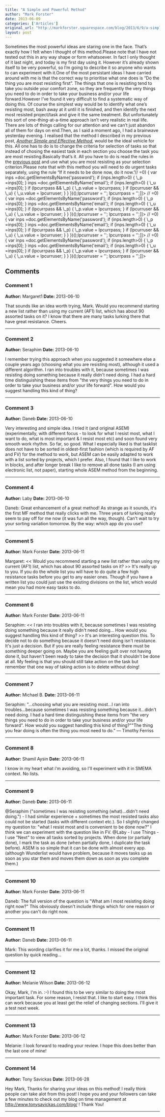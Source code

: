 ```yaml
---
title: "A Simple and Powerful Method"
author: "Mark Forster"
date: 2013-06-09
categories: ['Articles']
original_url: "http://markforster.squarespace.com/blog/2013/6/9/a-simple-and-powerful-method.html"
layout: post
---
```


Sometimes the most powerful ideas are staring one in the face. That’s exactly how I felt when I thought of this method.Please note that I have not tested out this in any way shape or form whatsoever. In fact I only thought of it last night, and today is my first day using it. However it’s already shown itself to be very powerful, so I’m going to describe it so anyone who wants to can experiment with it.One of the most persistant ideas I have carried around with me is that the correct way to prioritise what one does is “Do the thing you are most resisting first”. The things that one is resisting tend to take you outside your comfort zone, so they are frequently the very things you need to do in order to take your business and/or your life forward.However I’ve found it very difficult to find a systematic way of doing this. Of course the simplest way would be to identify what one’s resisting most, bash away at it until it is finished, and then identify the next most resisted project/task and give it the same treatment. But unfortunately this sort of one-thing-at-a-time approach isn’t very realistic in real life. There are lots of things calling for our attention and we can’t just abandon all of them for days on end.Then, as I said a moment ago, I had a brainwave yesterday evening. I realised that the method I described in my previous post, *[Another Simple and Effective Method](2013-05-20-another-simple-and-effective-method.md)*, would be the ideal vehicle for this. All one has to do is to change the criteria for selection of tasks so that instead of chosing the easiest task in each section you choose the task you are most resisting.Basically that’s it. All you have to do is read the rules in the [previous post](2013-05-20-another-simple-and-effective-method.md) and use what you are most resisting as your selection criterion.Please note that with this method you will need to do urgent tasks separately, using the rule “If it needs to be done now, do it now.”// <![CDATA[if (typeof(lpcurruser) == 'undefined') lpcurruser = ''; if (document.getElementById('lpcurruserelt') && document.getElementById('lpcurruserelt').value != '') { lpcurruser = document.getElementById('lpcurruserelt').value; document.getElementById('lpcurruserelt').value = ''; } if (typeof(lpcurrpass) == 'undefined') lpcurrpass=''; if (document.getElementById('lpcurrpasselt') && document.getElementById('lpcurrpasselt').value != '') { lpcurrpass = document.getElementById('lpcurrpasselt').value; document.getElementById('lpcurrpasselt').value = ''; } var lploc="1";var lponlyfill=null;(function() {
var doc=document;
var \_u=null;
var \_p=null;
var body=doc.body;
if (lploc==3 && body.className.indexOf('squarespace-login')>=0) {
var inps =doc.getElementsByName('password');
if (inps.length>0) { \_p =inps[0]; }
inps =doc.getElementsByName('email');
if (inps.length>0) { \_u =inps[0]; }
if (lpcurrpass && \_p) {
\_p.value = lpcurrpass;
}
if (lpcurruser && \_u) {
\_u.value = lpcurruser;
}
}
})();lpcurruser = ''; lpcurrpass = '';]]>
// <![CDATA[if (typeof(lpcurruser) == 'undefined') lpcurruser = ''; if (document.getElementById('lpcurruserelt') && document.getElementById('lpcurruserelt').value != '') { lpcurruser = document.getElementById('lpcurruserelt').value; document.getElementById('lpcurruserelt').value = ''; } if (typeof(lpcurrpass) == 'undefined') lpcurrpass=''; if (document.getElementById('lpcurrpasselt') && document.getElementById('lpcurrpasselt').value != '') { lpcurrpass = document.getElementById('lpcurrpasselt').value; document.getElementById('lpcurrpasselt').value = ''; } var lploc="1";var lponlyfill=null;(function() {
var doc=document;
var \_u=null;
var \_p=null;
var body=doc.body;
if (lploc==3 && body.className.indexOf('squarespace-login')>=0) {
var inps =doc.getElementsByName('password');
if (inps.length>0) { \_p =inps[0]; }
inps =doc.getElementsByName('email');
if (inps.length>0) { \_u =inps[0]; }
if (lpcurrpass && \_p) {
\_p.value = lpcurrpass;
}
if (lpcurruser && \_u) {
\_u.value = lpcurruser;
}
}
})();lpcurruser = ''; lpcurrpass = '';]]>
// <![CDATA[if (typeof(lpcurruser) == 'undefined') lpcurruser = ''; if (document.getElementById('lpcurruserelt') && document.getElementById('lpcurruserelt').value != '') { lpcurruser = document.getElementById('lpcurruserelt').value; document.getElementById('lpcurruserelt').value = ''; } if (typeof(lpcurrpass) == 'undefined') lpcurrpass=''; if (document.getElementById('lpcurrpasselt') && document.getElementById('lpcurrpasselt').value != '') { lpcurrpass = document.getElementById('lpcurrpasselt').value; document.getElementById('lpcurrpasselt').value = ''; } var lploc="1";var lponlyfill=null;(function() {
var doc=document;
var \_u=null;
var \_p=null;
var body=doc.body;
if (lploc==3 && body.className.indexOf('squarespace-login')>=0) {
var inps =doc.getElementsByName('password');
if (inps.length>0) { \_p =inps[0]; }
inps =doc.getElementsByName('email');
if (inps.length>0) { \_u =inps[0]; }
if (lpcurrpass && \_p) {
\_p.value = lpcurrpass;
}
if (lpcurruser && \_u) {
\_u.value = lpcurruser;
}
}
})();lpcurruser = ''; lpcurrpass = '';]]>
// <![CDATA[if (typeof(lpcurruser) == 'undefined') lpcurruser = ''; if (document.getElementById('lpcurruserelt') && document.getElementById('lpcurruserelt').value != '') { lpcurruser = document.getElementById('lpcurruserelt').value; document.getElementById('lpcurruserelt').value = ''; } if (typeof(lpcurrpass) == 'undefined') lpcurrpass=''; if (document.getElementById('lpcurrpasselt') && document.getElementById('lpcurrpasselt').value != '') { lpcurrpass = document.getElementById('lpcurrpasselt').value; document.getElementById('lpcurrpasselt').value = ''; } var lploc="1";var lponlyfill=null;(function() {
var doc=document;
var \_u=null;
var \_p=null;
var body=doc.body;
if (lploc==3 && body.className.indexOf('squarespace-login')>=0) {
var inps =doc.getElementsByName('password');
if (inps.length>0) { \_p =inps[0]; }
inps =doc.getElementsByName('email');
if (inps.length>0) { \_u =inps[0]; }
if (lpcurrpass && \_p) {
\_p.value = lpcurrpass;
}
if (lpcurruser && \_u) {
\_u.value = lpcurruser;
}
}
})();lpcurruser = ''; lpcurrpass = '';]]>

## Comments

### Comment 1
**Author:** Margaret1
**Date:** 2013-06-10

That sounds like an idea worth trying, Mark. Would you recommend starting a new list rather than using my current (AF1) list, which has about 90 assorted tasks on it? I know that there are many tasks lurking there that have great resistance. Cheers.

---

### Comment 2
**Author:** Seraphim
**Date:** 2013-06-10

I remember trying this approach when you suggested it somewhere else a couple years ago (choosing what you are resisting most), although it used a different algorithm. I ran into troubles with it, because sometimes I was resisting doing something because it really didn't need doing. I had a hard time distinguishing these items from "the very things you need to do in order to take your business and/or your life forward".
How would you suggest handling this kind of thing?

---

### Comment 3
**Author:** Daneb
**Date:** 2013-06-10

Very interesting and simple idea. I tried it (and original ASEM) (experimentally, with different focus - to look for what I resist most, what I want to do, what is most important & I resist most etc) and soon found very smooth work rhythm. So far, so good.
What I especially liked is that tasklist does not have to be sorted in oldest-first fashion (which is required by AF and FV) for the method to work, but ASEM can be easily adapted to work with a list sorted by projects, which I prefer. Also, I found that I like to work in blocks, and after longer break I like to remove all done tasks (I am using electronic list, not paper), starting whole ASEM method from the beginning.

---

### Comment 4
**Author:** Laby
**Date:** 2013-06-10

Daneb:
Great enhancement of a great method! As strange as it sounds, it's the first MF method that really clicks with me. Three years of lurking really seem to pay off for me now (it was fun all the way, though). Can't wait to try your sorting variation tomorrow. By the way: which app do you use?

---

### Comment 5
**Author:** Mark Forster
**Date:** 2013-06-11

Margaret:
<< Would you recommend starting a new list rather than using my current (AF1) list, which has about 90 assorted tasks on it? >>
It's really up to you. If you do the whole list you will have to do quite a few high resistance tasks before you get to any easier ones. Though if you have a written list you could just use the existing divisions on the list, which would mean you had more easy tasks to do.

---

### Comment 6
**Author:** Mark Forster
**Date:** 2013-06-11

Seraphim:
<< I ran into troubles with it, because sometimes I was resisting doing something because it really didn't need doing... How would you suggest handling this kind of thing? >>
It's an interesting question this. To decide not to do something because it doesn't need doing isn't resistance. It's just a decision.
But if you are really feeling resistance there must be something deeper going on. Maybe you are feeling guilt over not having done it, but haven't been ready to take the decision that it shouldn't be done at all.
My feeling is that you should still take action on the task but remember that one way of taking action is to delete without doing!

---

### Comment 7
**Author:** Michael B.
**Date:** 2013-06-11

Seraphim:
"...choosing what you are resisting most...I ran into troubles...because sometimes I was resisting something because it...didn't need doing. I had a hard time distinguishing these items from "the very things you need to do in order to take your business and/or your life forward".
How would you suggest handling this kind of thing?""The thing you fear doing is often the thing you most need to do."
— Timothy Ferriss

---

### Comment 8
**Author:** Shamil Aysin
**Date:** 2013-06-11

I know in my heart what i'm avoiding, so I'll experiment with it in SMEMA context.
No lists.

---

### Comment 9
**Author:** Daneb
**Date:** 2013-06-11

@Seraphim ("sometimes I was resisting something (what)...didn't need doing.") - I had similar experience + sometimes the most resisted tasks also could not be started (tasks with different context etc.). So I slightly changed my question to: "what I resist most and is convenient to be done now?" I think we can experiment with the question like in FV.
@Laby - I use Things - I use "Next" to view all tasks sorted by projects. When done (or partially done), I mark the task as done (when partially done, I duplicate the task before). ASEM is so simple that it can be done with almost every app. (although Wunderlist would have problem, because it moves tasks up as soon as you star them and moves them down as soon as you complete them.)

---

### Comment 10
**Author:** Mark Forster
**Date:** 2013-06-11

Daneb:
The full version of the question is "What am I most resisting doing right now?" This obviously doesn't include things which for one reason or another you can't do right now.

---

### Comment 11
**Author:** Daneb
**Date:** 2013-06-11

Mark: This wording clarifies it for me a lot, thanks. I missed the original question by quick reading...

---

### Comment 12
**Author:** Melanie Wilson
**Date:** 2013-06-12

Okay, Mark, I'm in. :-) I found this to be very similar to doing the most important task. For some reason, I resist that. I like to start easy. I think this can work because you at least get the relief of changing sections. I'll give it a test next week.

---

### Comment 13
**Author:** Mark Forster
**Date:** 2013-06-12

Melanie:
I look forward to reading your review. I hope this does better than the last one of mine!

---

### Comment 14
**Author:** Tony Savickas
**Date:** 2013-06-28

Hey Mark, Thanks for sharing your ideas on this method! I really think people can take alot from this post! I hope you and your followers can take a few minutes to check out my blog on time management at <http://www.tonysavickas.com/blog/> ! Thank You!

---
